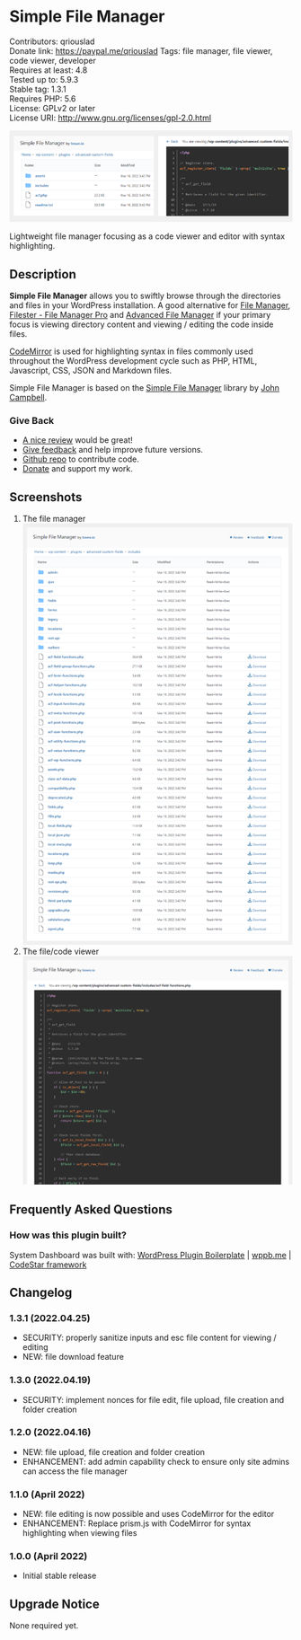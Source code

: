 # Simple File Manager

Contributors: qriouslad  
Donate link: https://paypal.me/qriouslad
Tags: file manager, file viewer, code viewer, developer  
Requires at least: 4.8  
Tested up to: 5.9.3  
Stable tag: 1.3.1  
Requires PHP: 5.6  
License: GPLv2 or later  
License URI: http://www.gnu.org/licenses/gpl-2.0.html

![](.wordpress-org/banner-772x250.png)

Lightweight file manager focusing as a code viewer and editor with syntax highlighting.

## Description

**Simple File Manager** allows you to swiftly browse through the directories and files in your WordPress installation. A good alternative for [File Manager](https://wordpress.org/plugins/wp-file-manager/), [Filester - File Manager Pro](https://wordpress.org/plugins/filester/) and [Advanced File Manager](https://wordpress.org/plugins/file-manager-advanced/) if your primary focus is viewing directory content and viewing / editing the code inside files. 

[CodeMirror](https://codemirror.net/) is used for highlighting syntax in files commonly used throughout the WordPress development cycle such as PHP, HTML, Javascript, CSS, JSON and Markdown files.

Simple File Manager is based on the [Simple File Manager](https://github.com/jcampbell1/simple-file-manager) library by [John Campbell](https://github.com/jcampbell1).

### Give Back

* [A nice review](https://wordpress.org/plugins/tiny-file-manager/#reviews) would be great!
* [Give feedback](https://wordpress.org/support/plugin/tiny-file-manager/) and help improve future versions.
* [Github repo](https://github.com/qriouslad/tiny-file-manager) to contribute code.
* [Donate](https://paypal.me/qriouslad) and support my work.

## Screenshots

1. The file manager
   ![The file manager](.wordpress-org/screenshot-1.png)
2. The file/code viewer
   ![The file/code viewer](.wordpress-org/screenshot-2.png)

## Frequently Asked Questions

### How was this plugin built?

System Dashboard was built with: [WordPress Plugin Boilerplate](https://github.com/devinvinson/WordPress-Plugin-Boilerplate/) | [wppb.me](https://wppb.me/) | [CodeStar framework](https://github.com/Codestar/codestar-framework)

## Changelog

### 1.3.1 (2022.04.25)

* SECURITY: properly sanitize inputs and esc file content for viewing / editing
* NEW: file download feature

### 1.3.0 (2022.04.19)

* SECURITY: implement nonces for file edit, file upload, file creation and folder creation

### 1.2.0 (2022.04.16)

* NEW: file upload, file creation and folder creation
* ENHANCEMENT: add admin capability check to ensure only site admins can access the file manager

### 1.1.0 (April 2022)

* NEW: file editing is now possible and uses CodeMirror for the editor
* ENHANCEMENT: Replace prism.js with CodeMirror for syntax highlighting when viewing files

### 1.0.0 (April 2022)

* Initial stable release

## Upgrade Notice

None required yet.